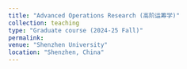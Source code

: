 ```yaml
---
title: "Advanced Operations Research (高阶运筹学)"
collection: teaching
type: "Graduate course (2024-25 Fall)"
permalink: 
venue: "Shenzhen University"
location: "Shenzhen, China"
---
```

